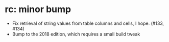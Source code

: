 # rc: minor bump

- Fix retrieval of string values from table columns and cells, I hope.
  (#133, #134)
- Bump to the 2018 edition, which requires a small build tweak
